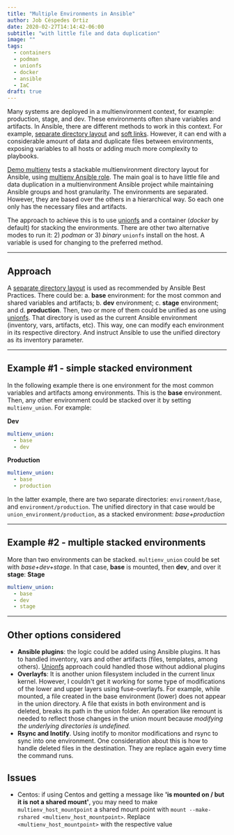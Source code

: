 ```yaml
---
title: "Multiple Environments in Ansible"
author: Job Céspedes Ortiz
date: 2020-02-27T14:14:42-06:00
subtitle: "with little file and data duplication"
image: ""
tags:
  - containers
  - podman
  - unionfs
  - docker
  - ansible
  - IaC
draft: true
---
```

Many systems are deployed in a multienvironment context, for example: production, stage, and dev.  These environments often share variables and artifacts. In Ansible, there are different methods to work in this context. For example, [separate directory layout](https://docs.ansible.com/ansible/latest/user_guide/playbooks_best_practices.html#alternative-directory-layout) and [soft links](https://www.digitalocean.com/community/tutorials/how-to-manage-multistage-environments-with-ansible). However, it can end with a considerable amount of data and duplicate files between environments, exposing variables to all hosts or adding much more complexity to playbooks.

[Demo multienv](https://github.com/jobcespedes/demo-multienv) tests a stackable multienvironment directory layout for Ansible, using [multienv Ansible role](https://github.com/jobcespedes/multienv). The main goal is to have little file and data duplication in a multienvironment Ansible project while maintaining Ansible groups and host granularity. The environments are separated. However, they are based over the others in a hierarchical way. So each one only has the necessary files and artifacts.

The approach to achieve this is to use [unionfs](http://unionfs.filesystems.org/) and a container (_docker_ by default) for stacking the environments. There are other two alternative modes to run it: 2) _podman_ or 3) _binary_ `unionfs` install on the host. A variable is used for changing to the preferred method.

---
## Approach
A [separate directory layout](https://docs.ansible.com/ansible/latest/user_guide/playbooks_best_practices.html#alternative-directory-layout) is used as recommended by Ansible Best Practices. There could be: a. **base** environment: for the most common and shared variables and artifacts; b. **dev** environment; c. **stage** environment; and d. **production**. Then, two or more of them could be unified as one using [unionfs](http://unionfs.filesystems.org/). That directory is used as the current Ansible environment (inventory, vars, artifacts, etc). This way, one can modify each environment in its respective directory. And instruct Ansible to use the unified directory as its inventory parameter.

---
## Example #1 - simple stacked environment
In the following example there is one environment for the most common variables and artifacts among environments. This is the **base** environment. Then, any other environment could be stacked over it by setting `multienv_union`. For example:

**Dev**
```yaml
multienv_union:
  - base
  - dev
```
**Production**
```yaml
multienv_union:
  - base
  - production
```
In the latter example, there are two separate directories: `environment/base`, and `environment/production`. The unified directory in that case would be `union_environment/production`, as a stacked environment: _base+production_

---
## Example #2 - multiple stacked environments
More than two environments can be stacked. `multienv_union` could be set with _base+dev+stage_. In that case, **base** is mounted, then **dev**, and over it **stage**:
**Stage**
```yaml
multienv_union:
  - base
  - dev
  - stage
```
---
## Other options considered
* **Ansible plugins**: the logic could be added using Ansible plugins. It has to handled inventory, vars and other artifacts (files, templates, among others). [Unionfs](http://unionfs.filesystems.org/) approach could handled those without addional plugins
* **Overlayfs**: It is another union filesystem included in the current linux kernel. However, I couldn't get it working for some type of modifications of the lower and upper layers using fuse-overlayfs. For example, while mounted, a file created in the base environment (lower) does not appear in the union directory. A file that exists in both environment and is deleted, breaks its path in the union folder. An operation like remount is needed to reflect those changes in the union mount because _modifying the underlying directories is undefined._
* **Rsync and Inotify**. Using inotify to monitor modifications and rsync to sync into one environment. One consideration about this is how to handle deleted files in the destination. They are replace again every time the command runs.

## Issues
- Centos: if using Centos and getting a message like **'is mounted on / but it is not a shared mount'**, you may need to make ```multienv_host_mountpoint``` a shared mount point with ```mount --make-rshared <multienv_host_mountpoint>```. Replace ```<multienv_host_mountpoint>``` with the respective value
